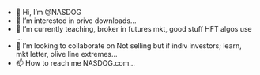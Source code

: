 - 👋 Hi, I’m @NASDOG
- 👀 I’m interested in prive downloads...
- 🌱 I’m currently teaching, broker in futures mkt, good stuff HFT algos use ...
- 💞️ I’m looking to collaborate on Not selling but if indiv investors; learn, mkt letter, olive line extremes...
- 📫 How to reach me NASDOG.com...

<!---
NASDOG/NASDOG is a ✨ special ✨ repository because its `README.md` (this file) appears on your GitHub profile.
You can click the Preview link to take a look at your changes.
--->

